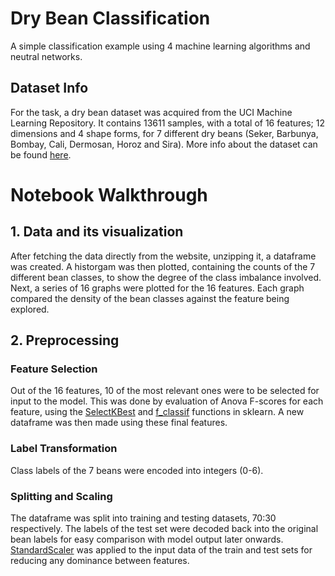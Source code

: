 # Dry Bean Classification
A simple classification example using 4 machine learning algorithms and neutral networks.

## Dataset Info
For the task, a dry bean dataset was acquired from the UCI Machine Learning Repository. It contains 13611 samples, with a total of 16 features; 12 dimensions and 4 shape forms, for 7 different dry beans (Seker, Barbunya, Bombay, Cali, Dermosan, Horoz and Sira). More info about the dataset can be found [here](https://archive-beta.ics.uci.edu/dataset/602/dry+bean+dataset).

# Notebook Walkthrough
## 1. Data and its visualization
After fetching the data directly from the website, unzipping it, a dataframe was created. A historgam was then plotted, containing the counts of the 7 different bean classes, to show the degree of the class imbalance involved. Next, a series of 16 graphs were plotted for the 16 features. Each graph compared the density of the bean classes against the feature being explored.

## 2. Preprocessing
### Feature Selection
Out of the 16 features, 10 of the most relevant ones were to be selected for input to the model. This was done by evaluation of Anova F-scores for each feature, using the [SelectKBest](https://scikit-learn.org/stable/modules/generated/sklearn.feature_selection.SelectKBest.html#sklearn.feature_selection.SelectKBest) and [f_classif](https://scikit-learn.org/stable/modules/generated/sklearn.feature_selection.f_classif.html#sklearn.feature_selection.f_classif) functions in sklearn. A new dataframe was then made using these final features. 

### Label Transformation
Class labels of the 7 beans were encoded into integers (0-6). 

### Splitting and Scaling
The dataframe was split into training and testing datasets, 70:30 respectively. The labels of the test set were decoded back into the original bean labels for easy comparison with model output later onwards. [StandardScaler](https://scikit-learn.org/stable/modules/generated/sklearn.preprocessing.StandardScaler.html) was applied to the input data of the train and test sets for reducing any dominance between features. 